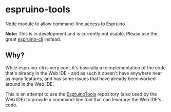 espruino-tools
==============

Node module to allow command-line access to Espruino

**Note:** This is in development and is currently not usable. Please use the great [espruino-cli](https://www.npmjs.org/package/espruino-cli) instead.

Why?
----

While espruino-cli is very cool, it's basically a reimplementation of the code that's already in the Web IDE - and as such it doesn't have anywhere near as many features, and has some issues that have already been worked around in the Web IDE.

This is an attempt to use the [EspruinoTools](https://github.com/espruino/EspruinoTools) repository (also used by the Web IDE) to provide a command-line tool that can leverage the Web IDE's code.
